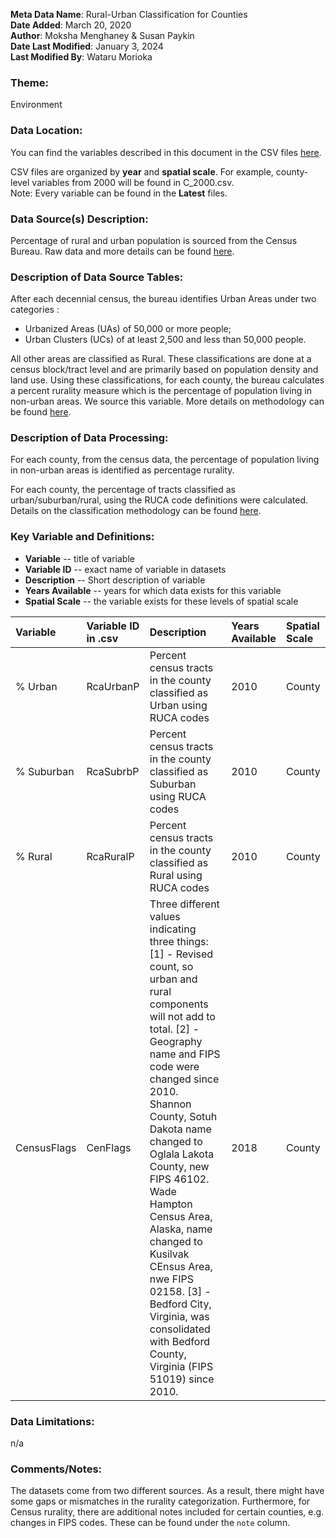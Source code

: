 **Meta Data Name**: Rural-Urban Classification for Counties  
**Date Added**: March 20, 2020  
**Author**: Moksha Menghaney & Susan Paykin  
**Date Last Modified**: January 3, 2024  
**Last Modified By**: Wataru Morioka  

### Theme: 
Environment

### Data Location: 
You can find the variables described in this document in the CSV files [here](https://oeps.healthyregions/download).

CSV files are organized by **year** and **spatial scale**. For example, county-level variables from 2000 will be found in C_2000.csv.  
Note: Every variable can be found in the **Latest** files.

### Data Source(s) Description:  
Percentage of rural and urban population is sourced from the Census Bureau. Raw data and more details can be found [here](https://www.census.gov/programs-surveys/geography/guidance/geo-areas/urban-rural.html).

### Description of Data Source Tables:
After each decennial census, the bureau identifies Urban Areas under two categories :
* Urbanized Areas (UAs) of 50,000 or more people;
* Urban Clusters (UCs) of at least 2,500 and less than 50,000 people.

All other areas are classified as Rural. These classifications are done at a census block/tract level and are primarily based on population density and land use. 
Using these classifications, for each county, the bureau calculates a percent rurality measure which is the percentage of population living in non-urban areas. We source this variable. More details on methodology can be found [here](https://www2.census.gov/geo/pdfs/reference/ua/Defining_Rural.pdf).

### Description of Data Processing: 
For each county, from the census data, the percentage of population living in non-urban areas is identified as percentage rurality.

For each county, the percentage of tracts classified as urban/suburban/rural, using the RUCA code definitions were calculated. Details on the classification methodology can be found [here](Policy_Scan/data_final/metadata/Rural_Urban_Classification_T_Z.md).
  
### Key Variable and Definitions:

- **Variable** -- title of variable
- **Variable ID** -- exact name of variable in datasets
- **Description** -- Short description of variable
- **Years Available** -- years for which data exists for this variable
- **Spatial Scale** -- the variable exists for these levels of spatial scale

| Variable | Variable ID in .csv | Description | Years Available | Spatial Scale |
|:---------|:--------------------|:------------|:----------------|:--------------|
| % Urban | RcaUrbanP | Percent census tracts in the county classified as Urban using RUCA codes | 2010 | County |
| % Suburban | RcaSubrbP | Percent census tracts in the county classified as Suburban using RUCA codes | 2010 | County |
| % Rural  | RcaRuralP | Percent census tracts in the county classified as Rural using RUCA codes | 2010 | County |
| CensusFlags | CenFlags | Three different values indicating three things: [1] - Revised count, so urban and rural components will not add to total. [2] - Geography name and FIPS code were changed since 2010. Shannon County, Sotuh Dakota name changed to Oglala Lakota County, new FIPS 46102. Wade Hampton Census Area, Alaska, name changed to Kusilvak CEnsus Area, nwe FIPS 02158. [3] - Bedford City, Virginia, was consolidated with Bedford County, Virginia (FIPS 51019) since 2010. | 2018 | County |

### Data Limitations:
n/a

### Comments/Notes:
The datasets come from two different sources. As a result, there might have some gaps or mismatches in the rurality categorization. Furthermore, for Census rurality, there are additional notes included for certain counties, e.g. changes in FIPS codes. These can be found under the `note` column.
